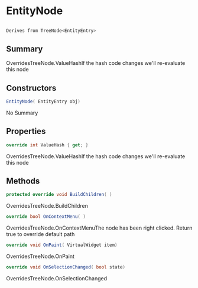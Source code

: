 # EntityNode

## 
```c#
Derives from TreeNode<EntityEntry>
```

## Summary

OverridesTreeNode.ValueHashIf the hash code changes we'll re-evaluate this node
## Constructors

```c#
EntityNode( EntityEntry obj) 
```
No Summary
## Properties

```c#
override int ValueHash { get; } 
```
OverridesTreeNode.ValueHashIf the hash code changes we'll re-evaluate this node
## Methods

```c#
protected override void BuildChildren( ) 
```
OverridesTreeNode.BuildChildren
```c#
override bool OnContextMenu( ) 
```
OverridesTreeNode.OnContextMenuThe node has been right clicked. Return true to override default path
```c#
override void OnPaint( VirtualWidget item) 
```
OverridesTreeNode.OnPaint
```c#
override void OnSelectionChanged( bool state) 
```
OverridesTreeNode.OnSelectionChanged
